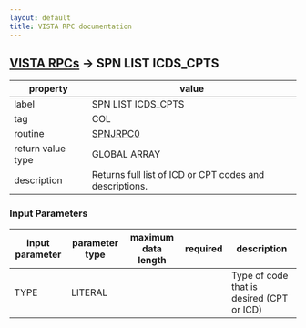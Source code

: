 ```yaml
---
layout: default
title: VISTA RPC documentation
---
```




## [VISTA RPCs](TableOfContent.md) &#8594; SPN LIST ICDS_CPTS 

 property | value 
--- | --- 
 label | SPN LIST ICDS_CPTS
 tag | COL
 routine | [SPNJRPC0](http://code.osehra.org/dox/Routine_SPNJRPC0_source.html)
 return value type | GLOBAL ARRAY
 description | Returns full list of ICD or CPT codes and descriptions.

### Input Parameters

| input parameter | parameter type | maximum data length | required | description | 
| --- | --- | --- | --- | --- | 
| TYPE | LITERAL |  |  | Type of code that is desired (CPT or ICD) | 